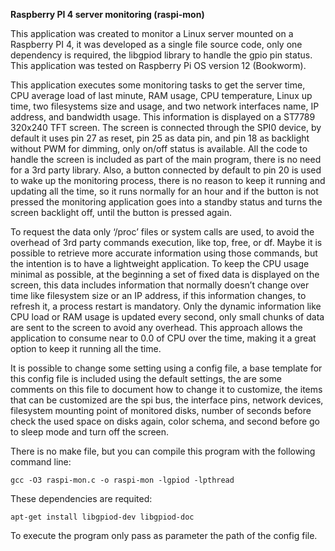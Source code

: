 **Raspberry PI 4 server monitoring (raspi-mon)**

This application was created to monitor a Linux server mounted on a Raspberry PI 4, it was developed as a single file source code, only one dependency is required, the libgpiod library to handle the gpio pin status. This application was tested on Raspberry Pi OS version 12 (Bookworm).

This application executes some monitoring tasks to get the server time, CPU average load of last minute, RAM usage, CPU temperature, Linux up time, two filesystems size and usage, and two network interfaces name, IP address, and bandwidth usage. This information is displayed on a ST7789 320x240 TFT screen. The screen is connected through the SPI0 device, by default it uses pin 27 as reset, pin 25 as data pin, and pin 18 as backlight without PWM for dimming, only on/off status is available. All the code to handle the screen is included as part of the main program, there is no need for a 3rd party library. Also, a button connected by default to pin 20 is used to wake up the monitoring process, there is no reason to keep it running and updating all the time, so it runs normally for an hour and if the button is not pressed the monitoring application goes into a standby status and turns the screen backlight off, until the button is pressed again.

To request the data only ‘/proc’ files or system calls are used, to avoid the overhead of 3rd party commands execution, like top, free, or df. Maybe it is possible to retrieve more accurate information using those commands, but the intention is to have a lightweight application. To keep the CPU usage minimal as possible, at the beginning a set of fixed data is displayed on the screen, this data includes information that normally doesn’t change over time like filesystem size or an IP address, if this information changes, to refresh it, a process restart is mandatory. Only the dynamic information like CPU load or RAM usage is updated every second, only small chunks of data are sent to the screen to avoid any overhead. This approach allows the application to consume near to 0.0 of CPU over the time, making it a great option to keep it running all the time.

It is possible to change some setting using a config file, a base template for this config file is included using the default settings, the are some comments on this file to document how to change it to customize, the items that can be customized are the spi bus, the interface pins, network devices, filesystem mounting point of monitored disks, number of seconds before check the used space on disks again, color schema, and second before go to sleep mode and turn off the screen.

There is no make file, but you can compile this program with the following command line:

    gcc -O3 raspi-mon.c -o raspi-mon -lgpiod -lpthread

These dependencies are requited:

	apt-get install libgpiod-dev libgpiod-doc

To execute the program only pass as parameter the path of the config file.
